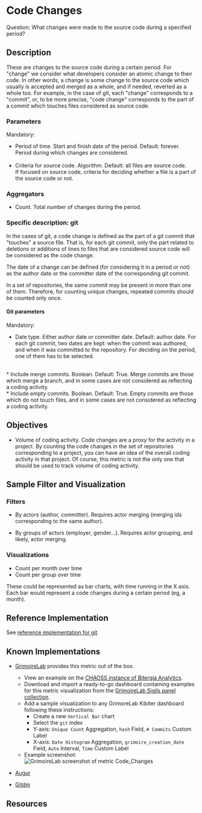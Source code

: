 # Code Changes
Question: What changes were made to the source code during a specified period? 

## Description
These are changes to the source code during a certain period.
For "change" we consider what developers consider an atomic change to their code.
In other words, a change is some change to the source code which usually
is accepted and merged as a whole, and if needed, reverted as a whole too.
For example, in the case of git, each "change" corresponds to a "commit",
or, to be more precise, "code change" corresponds to the part of a commit which
touches files considered as source code.

### Parameters
Mandatory:

* Period of time. Start and finish date of the period. Default: forever.  
    Period during which changes are considered.  
    <br>
* Criteria for source code. Algorithm. Default: all files are source code.  
    If focused on source code, criteria for deciding whether a file is a part of the source code or not.  

### Aggregators

* Count. Total number of changes during the period.

### Specific description: git
In the cases of git, a code change is defined as the part of
a git commit that "touches" a source file.
That is, for each git commit, only the part related to
deletions or additions of lines to files that are considered source code
will be considered as the code change.

The date of a change can be defined (for considering it in a period or not)
as the author date or the committer date of the corresponding git commit.

In a set of repositories, the same commit may be present in more than one
of them. Therefore, for counting unique changes,
repeated commits should be counted only once.

#### Git parameters
Mandatory:

* Date type. Either author date or committer date. Default: author date.
    For each git commit, two dates are kept: when the commit was authored,
    and when it was committed to the repository.
    For deciding on the period, one of them has to be selected.
<br>
* Include merge commits. Boolean. Default: True.
    Merge commits are
    those which merge a branch, and in some cases are not considered as
    reflecting a coding activity.
<br>
* Include empty commits. Boolean. Default: True.
    Empty commits are
    those which do not touch files, and in some cases are not considered as
    reflecting a coding activity.

## Objectives
* Volume of coding activity.
    Code changes are a proxy for the activity in a project.
    By counting the code changes in the set of repositories corresponding
    to a project, you can have an idea of the overall coding activity in
    that project.
    Of course, this metric is not the only one that should be
    used to track volume of coding activity.

## Sample Filter and Visualization
 
### Filters

* By actors (author, committer). Requires actor merging
(merging ids corresponding to the same author).

* By groups of actors (employer, gender...). Requires actor grouping,
and likely, actor merging.

### Visualizations

* Count per month over time
* Count per group over time

These could be represented as bar charts, with time running in the X axis.
Each bar would represent a code changes during a certain period (eg, a month).

## Reference Implementation
See [reference implementation for git](https://github.com/chaoss/wg-evolution/blob/master/implementations/notebooks_df/code_changes_git.ipynb)

## Known Implementations
* [GrimoireLab](https://chaoss.github.io/grimoirelab) provides this metric out of the box.
  - View an example on the [CHAOSS instance of Bitergia Analytics](https://chaoss.biterg.io/app/kibana#/dashboard/Git).  
  - Download and import a ready-to-go dashboard containing examples for this metric visualization from the [GrimoireLab Sigils panel collection](https://chaoss.github.io/grimoirelab-sigils/panels/git/).
  - Add a sample visualization to any GrimoreLab Kibiter dashboard following these instructions:
    * Create a new `Vertical Bar` chart
    * Select the `git` index
    * Y-axis: `Unique Count` Aggregation, `hash` Field, `# Commits` Custom Label
    * X-axis: `Date Histogram` Aggregation, `grimoire_creation_date` Field, `Auto` Interval, `Time` Custom Label
  - Example screenshot: ![GrimoireLab screenshot of metric Code_Changes](https://github.com/chaoss/wg-evolution/blob/master/metrics/images/code_changes-GrimoireLab.png)

* [Augur](https://chaoss.github.io/augur/)

* [Gitdm](https://repo.or.cz/w/git-dm.git)

## Resources
 
